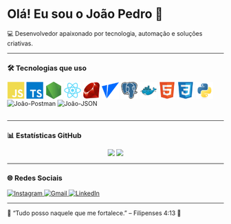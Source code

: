 <h1>Olá! Eu sou o João Pedro 👋</h1>
💻 Desenvolvedor apaixonado por tecnologia, automação e soluções criativas.
<hr>


### 🛠️ Tecnologias que uso


<div>
  <img align="center" alt="João-Js" height="40" width="40" src="https://raw.githubusercontent.com/devicons/devicon/master/icons/javascript/javascript-plain.svg">
  <img align="center" alt="João-Ts" height="40" width="40" src="https://raw.githubusercontent.com/devicons/devicon/master/icons/typescript/typescript-plain.svg">
  <img align="center" alt="João-Node" height="40" width="40" src="https://raw.githubusercontent.com/devicons/devicon/master/icons/nodejs/nodejs-original.svg">
  <img align="center" alt="João-React" height="40" width="40" src="https://raw.githubusercontent.com/devicons/devicon/master/icons/react/react-original.svg">
  <img align="center" alt="João-Ruby" height="40" width="40" src="https://raw.githubusercontent.com/devicons/devicon/master/icons/ruby/ruby-original.svg">
  <img align="center" alt="João-Vite" height="40" width="40" src="https://raw.githubusercontent.com/devicons/devicon/master/icons/vite/vite-original.svg">
  <img align="center" alt="João-PostgreSQL" height="40" width="40" src="https://raw.githubusercontent.com/devicons/devicon/master/icons/postgresql/postgresql-original.svg">
  <img align="center" alt="João-Docker" height="40" width="40" src="https://raw.githubusercontent.com/devicons/devicon/master/icons/docker/docker-original.svg">
  <img align="center" alt="João-HTML" height="40" width="40" src="https://raw.githubusercontent.com/devicons/devicon/master/icons/html5/html5-original.svg">
  <img align="center" alt="João-CSS" height="40" width="40" src="https://raw.githubusercontent.com/devicons/devicon/master/icons/css3/css3-original.svg">
  <img align="center" alt="João-Python" height="40" width="40" src="https://raw.githubusercontent.com/devicons/devicon/master/icons/python/python-original.svg">
  <img align="center" alt="João-Postman" height="40" width="40" src="https://www.vectorlogo.zone/logos/getpostman/getpostman-icon.svg">
  <img align="center" alt="João-JSON" height="40" width="40" src="https://www.vectorlogo.zone/logos/json/json-icon.svg">
</div>

<br>

---

### 📊 Estatísticas GitHub

<div align="center">
  <img height="140em" src="https://github-readme-stats.vercel.app/api?username=heyjoaopedro&show_icons=true&theme=dracula&custom_title=Estatísticas%20do%20GitHub" />
  <img height="140em" src="https://github-readme-stats.vercel.app/api/top-langs/?username=heyjoaopedro&layout=compact&theme=dracula&langs_count=6&hide_progress=true" />
</div>

---

### 🌐 Redes Sociais

<div align="left">
  <a href="https://instagram.com/heyyjoao_dev" target="_blank">
    <img src="https://img.shields.io/badge/-Instagram-%23E4405F?style=for-the-badge&logo=instagram&logoColor=white" alt="Instagram"/>
  </a>
  <a href="mailto:pedrojoaobakuri@gmail.com" target="_blank">
    <img src="https://img.shields.io/badge/-Gmail-%23333?style=for-the-badge&logo=gmail&logoColor=white" alt="Gmail"/>
  </a>
  <a href="https://www.linkedin.com/in/jo%C3%A3o-pedro-c-brito-1831b4284" target="_blank">
    <img src="https://img.shields.io/badge/-LinkedIn-%230077B5?style=for-the-badge&logo=linkedin&logoColor=white" alt="LinkedIn"/>
  </a>
</div>

---

<p align="left">
  💬 “Tudo posso naquele que me fortalece.” – Filipenses 4:13 🙏
</p>
